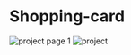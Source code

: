 # Shopping-card
![project page 1](https://github.com/Khushbu001656/Shopping-card/assets/139963700/61cf4d4a-6982-4add-abfe-714293359f7f)
![project ](https://github.com/Khushbu001656/Shopping-card/assets/139963700/996139d0-80d2-4fbf-bb4f-af581d9d6bc4)
